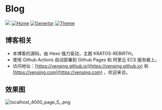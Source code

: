 # Blog

[![](https://github.com/vensing/vensing.github.io/workflows/CI/badge.svg)]()
[![Home](https://img.shields.io/badge/Home-vensing-orange.svg)](https://vensing.com)
[![Genertor](https://img.shields.io/badge/Generte-Hexo-blue.svg)](https://hexo.io)
[![Theme](https://img.shields.io/badge/Theme-KratosRebirth-blueviolet.svg)](https://github.com/Candinya/Kratos-Rebirth)

## 博客相关
- 本博客的源码，由 Hexo 强力驱动，主题 KRATOS-REBIRTH。
- 使用 Github Actions 自动部署到 Github Pages 和 阿里云 ECS 服务器上。
- 访问地址：[https://vensing.github.io](https://vensing.github.io) 和 [https://vensing.com](https://vensing.com) ，欢迎来访。

## 效果图
![localhost_4000_page_5_.png](https://cdn.jsdelivr.net/gh/vensing/static@master/image/T519d38N6Fkym7M.png)